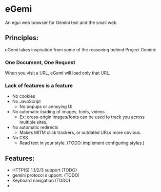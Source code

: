 # eGemi

An egui web browser for Gemini text and the small web.

## Principles:

eGemi takes inspiration from some of the reasoning behind Project Gemini:

### One Document, One Request

When you visit a URL, eGemi will load only that URL.

### Lack of features is a feature

 * No cookies
 * No JavaScript
   * No popups or annoying UI
 * No automatic loading of images, fonts, videos. 
   * Ex: cross-origin images/fonts can be used to track you across multiple sites.
 * No automatic redirects
   * Makes MITM click trackers, or outdated URLs more obvious.
 * No CSS
   * Read text in your style. (TODO: implement configuring styles.)


## Features:

 * HTTP(S) 1.1/2/3 support (TODO)
 * gemini protocol s upport. (TODO)
 * Keyboard navigation (TODO)
 * 


 